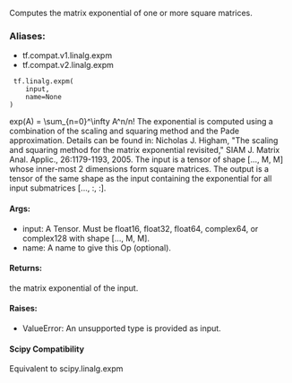Computes the matrix exponential of one or more square matrices.
### Aliases:
- tf.compat.v1.linalg.expm
- tf.compat.v2.linalg.expm

```
 tf.linalg.expm(
    input,
    name=None
)
```
exp(A) = \sum_{n=0}^\infty A^n/n!
The exponential is computed using a combination of the scaling and squaring method and the Pade approximation. Details can be found in: Nicholas J. Higham, "The scaling and squaring method for the matrix exponential revisited," SIAM J. Matrix Anal. Applic., 26:1179-1193, 2005.
The input is a tensor of shape [..., M, M] whose inner-most 2 dimensions form square matrices. The output is a tensor of the same shape as the input containing the exponential for all input submatrices [..., :, :].
#### Args:
- input: A Tensor. Must be float16, float32, float64, complex64, or complex128 with shape [..., M, M].
- name: A name to give this Op (optional).
#### Returns:
the matrix exponential of the input.
#### Raises:
- ValueError: An unsupported type is provided as input.
#### Scipy Compatibility
Equivalent to scipy.linalg.expm
